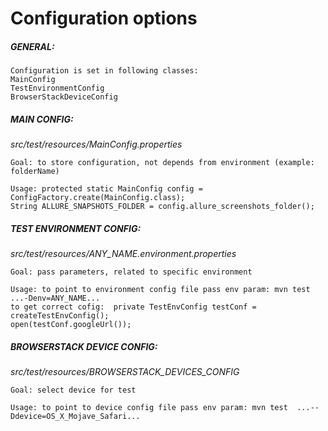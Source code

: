 # Configuration options

##### GENERAL:  

	Configuration is set in following classes:  
	MainConfig
	TestEnvironmentConfig  
	BrowserStackDeviceConfig  

##### MAIN CONFIG:  

_src/test/resources/MainConfig.properties_  

	Goal: to store configuration, not depends from environment (example: folderName)  
	  
	Usage: protected static MainConfig config = ConfigFactory.create(MainConfig.class); 
	String ALLURE_SNAPSHOTS_FOLDER = config.allure_screenshots_folder();  
	
##### TEST ENVIRONMENT CONFIG:
	
_src/test/resources/ANY_NAME.environment.properties_  

	Goal: pass parameters, related to specific environment  
	  
	Usage: to point to environment config file pass env param: mvn test  ...-Denv=ANY_NAME...  
	to get correct cofig:  private TestEnvConfig testConf = createTestEnvConfig();  
	open(testConf.googleUrl());  
	
##### BROWSERSTACK DEVICE CONFIG:  

_src/test/resources/BROWSERSTACK_DEVICES_CONFIG_  

	Goal: select device for test  
	
	Usage: to point to device config file pass env param: mvn test  ...--Ddevice=OS_X_Mojave_Safari...
		   
	